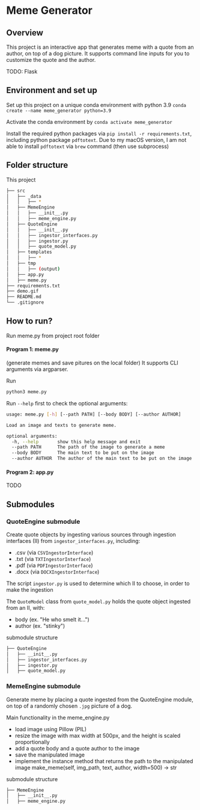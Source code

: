 # Meme Generator

## Overview
This project is an interactive app that generates meme with a quote from an author,
on top of a dog picture. It supports command line inputs for you to customize the
quote and the author. 

TODO: Flask

## Environment and set up
Set up this project on a unique conda environment with python 3.9
`conda create --name meme_generator python=3.9`

Activate the conda environment by `conda activate meme_generator`

Install the required python packages via `pip install -r requirements.txt`, including
python package `pdftotext`. Due to my macOS version, I am not able to install `pdftotext`
via `brew` command (then use subprocess)

## Folder structure

This project

```bash
├── src
│   ├── _data
│   │   ├── *
│   ├── MemeEngine
│   │   ├── __init__.py
│   │   ├── meme_engine.py
│   ├── QuoteEngine
│   │   ├── __init__.py
│   │   ├── ingestor_interfaces.py
│   │   ├── ingestor.py
│   │   ├── quote_model.py
│   ├── templates
│   │   ├── *
│   ├── tmp
│   │   ├── (output)
│   ├── app.py
│   ├── meme.py
├── requirements.txt
├── demo.gif
├── README.md
└── .gitignore
```

## How to run?

Run meme.py from project root folder

#### Program 1: meme.py 
(generate memes and save pitures on the local folder)
It supports CLI arguments via argparser. 

Run
```python
python3 meme.py
```

Run `--help` first to check the optional arguments:
```bash
usage: meme.py [-h] [--path PATH] [--body BODY] [--author AUTHOR]

Load an image and texts to generate meme.

optional arguments:
  -h, --help       show this help message and exit
  --path PATH      The path of the image to generate a meme
  --body BODY      The main text to be put on the image
  --author AUTHOR  The author of the main text to be put on the image
```

#### Program 2: app.py

TODO

## Submodules


### QuoteEngine submodule

Create quote objects by ingesting various sources through ingestion interfaces (II) 
from `ingestor_interfaces.py`, including:

- .csv (via `CSVIngestorInterface`)
- .txt (via `TXTIngestorInterface`)
- .pdf (via `PDFIngestorInterface`)
- .docx (via `DOCXIngestorInterface`)

The script `ingestor.py` is used to determine which II to choose, in order to make the ingestion

The `QuoteModel` class from `quote_model.py` holds the quote object ingested from an II, with:
- body (ex. "He who smelt it...")
- author (ex. "stinky")

submodule structure
```bash
├── QuoteEngine
│   ├── __init__.py
│   ├── ingestor_interfaces.py
│   ├── ingestor.py
│   ├── quote_model.py
```


### MemeEngine submodule

Generate meme by placing a quote ingested from the QuoteEngine module, on top
of a randomly chosen `.jpg` picture of a dog.

Main functionality in the meme_engine.py

- load image using Pillow (PIL)
- resize the image with max width at 500px,
    and the height is scaled proportionally
- add a quote body and a quote author to the image
- save the manipulated image
- implement the instance method that returns the path to the manipulated image
    make_meme(self, img_path, text, author, width=500) -> str

submodule structure
```bash
├── MemeEngine
│   ├── __init__.py
│   ├── meme_engine.py
```

